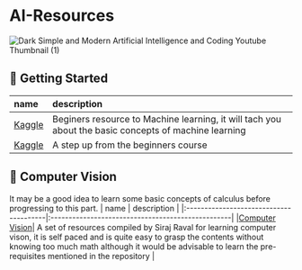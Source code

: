 # AI-Resources
![Dark Simple and Modern Artificial Intelligence and Coding Youtube Thumbnail (1)](https://user-images.githubusercontent.com/87387613/211163594-e0cd2b8c-61a4-449f-a561-87b38d6fc018.gif)

## 🐾 Getting Started
| name | description |
|:---------------------------------------|:--------------------------------------------------|
|<a href = "https://www.kaggle.com/learn/intro-to-machine-learning " alt = "[kaggle.com]">Kaggle</a>| Beginers resource to Machine learning, it will tach you about the basic concepts of machine learning |
|<a href ="https://www.kaggle.com/learn/intermediate-machine-learning" alt="[kaggle.com]">Kaggle</a>| A step up from the beginners course |

## 👀 Computer Vision
It may be a good idea to learn some basic concepts of calculus before progressing to this part.
| name | description |
|:---------------------------------------|:--------------------------------------------------|
|<a href = "https://github.com/llSourcell/Learn_Computer_Vision" alt="[Siraj Raval Computer Vison]">Computer Vision</a>| A set of resources compiled by Siraj Raval for learning computer vison, it is self paced and is quite easy to grasp the contents without knowing too much math although it would be advisable to learn the pre-requisites mentioned in the repository |
